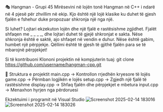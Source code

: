🎭 Hangman - Grupi 45
Mirësevini në lojën tonë Hangman në C++ i ndarë në 4 pjesë për zhvillim në ekip. Kjo është një lojë klasike ku duhet të gjesh fjalën e fshehur duke propozuar shkronja një nga një.

Si luhet?
Lojtari ekzekuton lojën dhe një fjalë e rastësishme zgjidhet.
Fjalët shfaqen me _ _ _ _, dhe lojtari duhet të gjejë shkronjat e sakta.
Nëse shkronja është e saktë, ajo shfaqet në vendin e duhur.
Nëse është gabim, humbet një përpjekje.
Qëllimi është të gjesh të gjithë fjalën para se të mbarojnë përpjekjet!

 

Si të kontribuoni Klononi projektin në kompjuterin tuaj:
git clone https://github.com/username/hangman-cpp.git 

📂 Struktura e projektit
main.cpp → Kontrollon rrjedhën kryesore të lojës
game.cpp → Përmban logjikën e lojës
setup.cpp → Zgjedh një fjalë të rastësishme
display.cpp → Shfaq fjalën dhe përpjekjet e mbetura
input.cpp → Menaxhon hyrjen nga përdoruesi

Ekzektuimi i programit në Visual Studio
![Screenshot 2025-02-14 183016](https://github.com/user-attachments/assets/208fcd8f-3a00-4157-ac77-ae2f30343f74)
![Screenshot 2025-02-14 183026](https://github.com/user-attachments/assets/816b08e5-d16b-4dae-b70a-8aa950f6ac9e)



